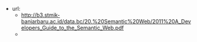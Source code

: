 
- url: 
  - http://b3.stmik-banjarbaru.ac.id/data.bc/20.%20Semantic%20Web/2011%20A_Developers_Guide_to_the_Semantic_Web.pdf
  - 